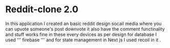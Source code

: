 # Reddit-clone 2.0

In this application I created an basic reddit design socail media where you can upvote someone's post downvote it also have the comment functinality and stuff works fine in these every devices as per design for database I used ''' firebase ''' and for state management in Next js I used recoil in it .
